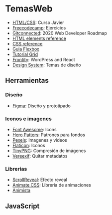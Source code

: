 # TemasWeb
- [HTML/CSS](https://www.notion.so/Curso-definitivo-de-HTML-y-CSS-1dcd7b2b926d4c78a9a7259598a575d0): Curso Javier
- [Freecodecamp](https://www.freecodecamp.org/learn): Ejercicios
- [Gitconnected](https://levelup.gitconnected.com/the-2020-web-developer-roadmap-76503ddfb327): 2020 Web Developer Roadmap
- [HTML elements reference](https://developer.mozilla.org/en-US/docs/Web/HTML/Element)
- [CSS reference](https://developer.mozilla.org/en-US/docs/Web/CSS/Reference)
- [Guia Flexbox](https://css-tricks.com/snippets/css/a-guide-to-flexbox/)
- [Tutorial Grid](https://www.youtube.com/playlist?list=PLu8EoSxDXHP5CIFvt9-ze3IngcdAc2xKG)
- [Frontity](https://github.com/frontity/frontity): WordPress and React
- [Design System](https://www.notion.so/Design-System-816f9063b78a4cf8a9bd24b9a3d7f7ac): Temas de diseño 

## Herramientas
### Diseño
- [Figma](https://www.figma.com/): Diseño y prototipado
### Iconos e imagenes
- [Font Awesome](https://fontawesome.com/): Icons
- [Hero Patters](https://www.heropatterns.com/): Patrones para fondos
- [Pexels](https://www.pexels.com/es-es/): Imagenes y videos
- [Flaticon](https://www.flaticon.es/): Iconos
- [TinyPNG](https://tinypng.com/): Compresión de imágenes
- [Vereexif](https://www.verexif.com/): Quitar metadatos 
### Librerias
- [ScrollReveal](https://scrollrevealjs.org/): Efecto reveal
- [Animate CSS](https://animate.style/): Libreria de animaciones
- [Animista](https://animista.net/)

## JavaScript
1. Arrays
   - push(*): Agregar al final
   - unshift(*): Agregar al inicio
   - pop(): Quitar último
   - shift(): Quitar primero
   - nuevo = [...Array]: Copiar todo el array
   - slice(start,end): Copar desde hasta
   - splice (start, cuantos, *): Quitar elementos y opcional agregar en su lugar
   - indexOf(*): Devuuelve lugar. -1 cuando no existe
   - reverse(): Invierte
   - join(""): Une para igualar a String
   - filter(*): elimina elementos con el tipo de valor 
   - .sort((a, b) => a - b); ordenar ascendente
2. Strings
   - string.split(*): Corta un string y puede guardar en array
3. Objects
   - delete object.key: Borrar atributo
   - object.hasOwnProperty('Alan') o 'Alan' in object: True si el objeto contiene la propiedad
   - Object.keys(object): Convierte en array las keys